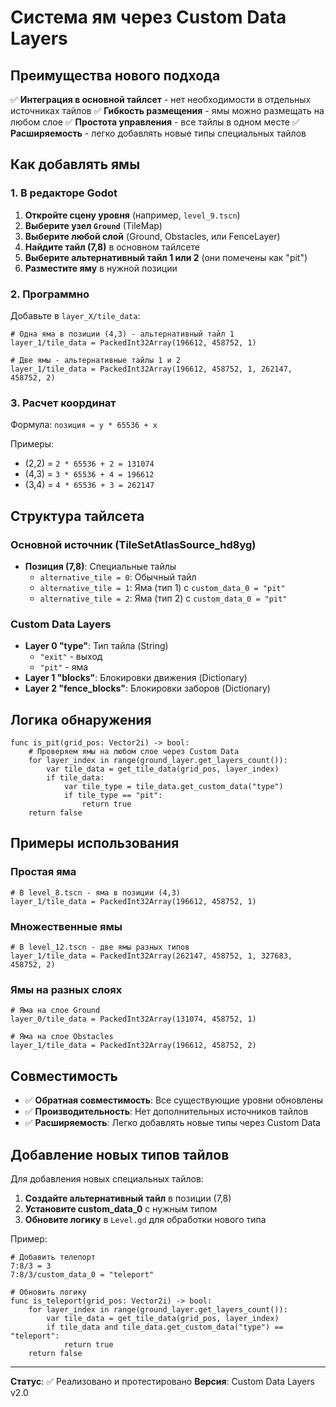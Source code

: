 # Система ям через Custom Data Layers

## Преимущества нового подхода

✅ **Интеграция в основной тайлсет** - нет необходимости в отдельных источниках тайлов
✅ **Гибкость размещения** - ямы можно размещать на любом слое
✅ **Простота управления** - все тайлы в одном месте
✅ **Расширяемость** - легко добавлять новые типы специальных тайлов

## Как добавлять ямы

### 1. В редакторе Godot

1. **Откройте сцену уровня** (например, `level_9.tscn`)
2. **Выберите узел `Ground`** (TileMap)
3. **Выберите любой слой** (Ground, Obstacles, или FenceLayer)
4. **Найдите тайл (7,8)** в основном тайлсете
5. **Выберите альтернативный тайл 1 или 2** (они помечены как "pit")
6. **Разместите яму** в нужной позиции

### 2. Программно

Добавьте в `layer_X/tile_data`:
```gdscript
# Одна яма в позиции (4,3) - альтернативный тайл 1
layer_1/tile_data = PackedInt32Array(196612, 458752, 1)

# Две ямы - альтернативные тайлы 1 и 2
layer_1/tile_data = PackedInt32Array(196612, 458752, 1, 262147, 458752, 2)
```

### 3. Расчет координат

Формула: `позиция = y * 65536 + x`

Примеры:
- (2,2) = `2 * 65536 + 2 = 131074`
- (4,3) = `3 * 65536 + 4 = 196612`
- (3,4) = `4 * 65536 + 3 = 262147`

## Структура тайлсета

### Основной источник (TileSetAtlasSource_hd8yg)
- **Позиция (7,8)**: Специальные тайлы
  - `alternative_tile = 0`: Обычный тайл
  - `alternative_tile = 1`: Яма (тип 1) с `custom_data_0 = "pit"`
  - `alternative_tile = 2`: Яма (тип 2) с `custom_data_0 = "pit"`

### Custom Data Layers
- **Layer 0 "type"**: Тип тайла (String)
  - `"exit"` - выход
  - `"pit"` - яма
- **Layer 1 "blocks"**: Блокировки движения (Dictionary)
- **Layer 2 "fence_blocks"**: Блокировки заборов (Dictionary)

## Логика обнаружения

```gdscript
func is_pit(grid_pos: Vector2i) -> bool:
    # Проверяем ямы на любом слое через Custom Data
    for layer_index in range(ground_layer.get_layers_count()):
        var tile_data = get_tile_data(grid_pos, layer_index)
        if tile_data:
            var tile_type = tile_data.get_custom_data("type")
            if tile_type == "pit":
                return true
    return false
```

## Примеры использования

### Простая яма
```gdscript
# В level_8.tscn - яма в позиции (4,3)
layer_1/tile_data = PackedInt32Array(196612, 458752, 1)
```

### Множественные ямы
```gdscript
# В level_12.tscn - две ямы разных типов
layer_1/tile_data = PackedInt32Array(262147, 458752, 1, 327683, 458752, 2)
```

### Ямы на разных слоях
```gdscript
# Яма на слое Ground
layer_0/tile_data = PackedInt32Array(131074, 458752, 1)

# Яма на слое Obstacles  
layer_1/tile_data = PackedInt32Array(196612, 458752, 2)
```

## Совместимость

- ✅ **Обратная совместимость**: Все существующие уровни обновлены
- ✅ **Производительность**: Нет дополнительных источников тайлов
- ✅ **Расширяемость**: Легко добавлять новые типы через Custom Data

## Добавление новых типов тайлов

Для добавления новых специальных тайлов:

1. **Создайте альтернативный тайл** в позиции (7,8)
2. **Установите custom_data_0** с нужным типом
3. **Обновите логику** в `Level.gd` для обработки нового типа

Пример:
```gdscript
# Добавить телепорт
7:8/3 = 3
7:8/3/custom_data_0 = "teleport"

# Обновить логику
func is_teleport(grid_pos: Vector2i) -> bool:
    for layer_index in range(ground_layer.get_layers_count()):
        var tile_data = get_tile_data(grid_pos, layer_index)
        if tile_data and tile_data.get_custom_data("type") == "teleport":
            return true
    return false
```

---

**Статус**: ✅ Реализовано и протестировано
**Версия**: Custom Data Layers v2.0 